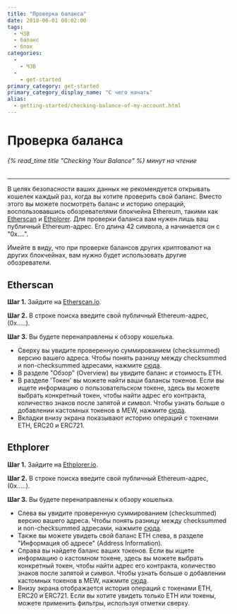 ```yaml
---
title: "Проверка баланса"
date: 2018-06-01 00:02:00
tags:
  - ЧЗВ
  - баланс
  - блок
categories:
  - 
    - ЧЗВ
  - 
    - get-started
primary_category: get-started
primary_category_display_name: "С чего начать"
alias:
  - getting-started/checking-balance-of-my-account.html
---
```


# __Проверка баланса__
###### {% read_time title "Checking Your Balance" %} минут на чтение
***

В целях безопасности ваших данных не рекомендуется открывать кошелек каждый раз, когда вы хотите проверить свой баланс. Вместо этого вы можете посмотреть баланс и историю операций, воспользовавшись обозревателями блокчейна Ethereum, такими как [Etherscan](https://etherscan.io) и [Ethplorer](https://ethplorer.io). Для проверки баланса вам нужен лишь ваш публичный Ethereum-адрес. Его длина 42 символа, а начинается он с "0x….".

Имейте в виду, что при проверке балансов других криптовалют на других блокчейнах, вам нужно будет использовать другие обозреватели.



## __Etherscan__

**Шаг 1.** Зайдите на [Etherscan.io](https://etherscan.io).

**Шаг 2.** В строке поиска введите свой публичный Ethereum-адрес, (0x…..).

**Шаг 3.** Вы будете перенаправлены к обзору кошелька.
* Сверху вы увидите проверенную суммированием (checksummed) версию вашего адреса. Чтобы понять разницу между checksummed и non-checksummed адресами, нажмите [сюда](/@@@@@@/common-issues/not-checksummed/).
* В разделе "Обзор" (Overview) вы увидите баланс и стоимость ETH.
* В разделе 'Токен' вы можете найти ваши балансы токенов. Если вы ищете информацию о пользовательском токене, здесь вы можете выбрать конкретный токен, чтобы найти адрес его контракта, количество знаков после запятой и символ. Чтобы узнать больше о добавлении кастомных токенов в MEW, нажмите [сюда](/@@@@@@/tokens/how-to-add-custom-token/).
* Вкладки внизу экрана показывают историю операций с токенами ETH, ERC20 и ERC721.



## __Ethplorer__

**Шаг 1.** Зайдите на [Ethplorer.io](https://ethplorer.io).

**Шаг 2.** В строке поиска введите свой публичный Ethereum-адрес, (0x…..).

**Шаг 3.** Вы будете перенаправлены к обзору кошелька.

* Слева вы увидите проверенную суммированием (checksummed) версию вашего адреса. Чтобы понять разницу между checksummed и non-checksummed адресами, нажмите [сюда](/@@@@@@/common-issues/not-checksummed/).
* Также вы можете увидеть свой баланс ETH слева, в разделе "Информация об адресе" (Address Information).
* Справа вы найдете баланс ваших токенов. Если вы ищете информацию о кастомном токене, здесь вы можете выбрать конкретный токен, чтобы найти адрес его контракта, количество знаков после запятой и символ. Чтобы узнать больше о добавлении кастомных токенов в MEW, нажмите [сюда](/@@@@@@/tokens/how-to-add-custom-token/).
* Внизу экрана отображается история операций с токенами ETH, ERC20 и ERC721. Если вы хотите увидеть только ETH или токены, можете применить фильтры, используя отметки сверху.